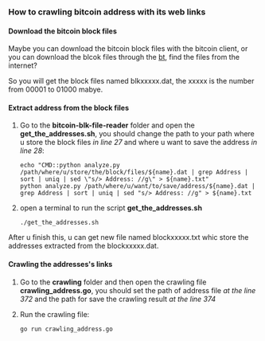 ### How to crawling bitcoin address with its web links

#### Download the bitcoin block files

Maybe you can download the bitcoin block files with the bitcoin client, or you can download the blcok files through the [bt](https://getbitcoinblockchain.com/), find the files from the internet?

	

So you will get the block files named blkxxxxx.dat, the xxxxx is the number from 00001 to 01000 mabye.


#### Extract address from the block files

1. Go to the **bitcoin-blk-file-reader** folder and open the **get_the_addresses.sh**, you should change the path to your path where u store the block files *in line 27* and where u want to save the address *in line 28*:

	```
	echo "CMD::python analyze.py /path/where/u/store/the/block/files/${name}.dat | grep Address | sort | uniq | sed \"s/> Address: //g\" > ${name}.txt"
	python analyze.py /path/where/u/want/to/save/address/${name}.dat | grep Address | sort | uniq | sed "s/> Address: //g" > ${name}.txt
	```

2. open a terminal to run the script **get_the_addresses.sh**

	```
	./get_the_addresses.sh
	```

After u finish this, u can get new file named blockxxxxx.txt whic store the addresses extracted from the blockxxxxx.dat.

#### Crawling the addresses's links

1. Go to the **crawling** folder and then open the crawling file **crawling_address.go**, you should set the path of address file *at the line 372* and the path for save the crawling result *at the line 374*

2. Run the crawling file:

	```
	go run crawling_address.go
	```
	

